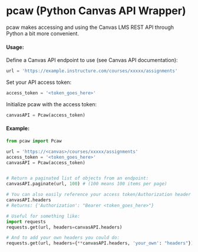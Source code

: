 # pcaw (Python Canvas API Wrapper)

pcaw makes accessing and using the Canvas LMS REST API through Python a bit more convenient.

#### Usage:
Define a Canvas API endpoint to use (see Canvas API documentation):
```python
url = 'https://example.instructure.com/courses/xxxxx/assignments'
```

Set your API access token:
```python
access_token = '<token_goes_here>'
```

Initialize pcaw with the access token:
```python
canvasAPI = Pcaw(access_token)
```

#### Example:
``` python
from pcaw import Pcaw

url = 'https://<canvas>/courses/xxxxx/assignments'
access_token = '<token_goes_here>'
canvasAPI = Pcaw(access_token)


# Return a paginated list of objects from an endpoint:
canvasAPI.paginate(url, 100) # (100 means 100 items per page)

# You can also easily reference your access token/Authorization header with:
canvasAPI.headers 
# Returns: {'Authorization': "Bearer <token_goes_here>"}

# Useful for something like: 
import requests
requests.get(url, headers=canvasAPI.headers)

# And to add your own headers you could do:
requests.get(url, headers={**canvasAPI.headers, 'your_own': "headers"})
```
